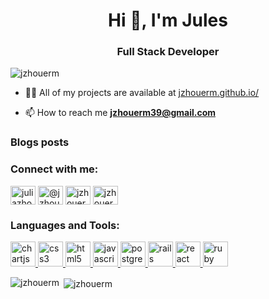 <h1 align="center">Hi 👋, I'm Jules</h1>
<h3 align="center">Full Stack Developer</h3>

<p align="left"> <img src="https://komarev.com/ghpvc/?username=jzhouerm&label=Profile%20views&color=0e75b6&style=flat" alt="jzhouerm" /> </p>

- 👨‍💻 All of my projects are available at [jzhouerm.github.io/](jzhouerm.github.io/)

- 📫 How to reach me **jzhouerm39@gmail.com**

### Blogs posts
<!-- BLOG-POST-LIST:START -->
<!-- BLOG-POST-LIST:END -->

<h3 align="left">Connect with me:</h3>
<p align="left">
<a href="https://linkedin.com/in/juliazhou39" target="blank"><img align="center" src="https://cdn.jsdelivr.net/npm/simple-icons@3.0.1/icons/linkedin.svg" alt="juliazhou39" height="30" width="40" /></a>
<a href="https://medium.com/@jzhouerm39" target="blank"><img align="center" src="https://cdn.jsdelivr.net/npm/simple-icons@3.0.1/icons/medium.svg" alt="@jzhouerm39" height="30" width="40" /></a>
<a href="https://www.hackerrank.com/jzhouerm39" target="blank"><img align="center" src="https://cdn.jsdelivr.net/npm/simple-icons@3.0.1/icons/hackerrank.svg" alt="jzhouerm39" height="30" width="40" /></a>
<a href="https://www.leetcode.com/jzhouerm39" target="blank"><img align="center" src="https://cdn.jsdelivr.net/npm/simple-icons@3.0.1/icons/leetcode.svg" alt="jzhouerm39" height="30" width="40" /></a>
</p>

<h3 align="left">Languages and Tools:</h3>
<p align="left"> <a href="https://www.chartjs.org" target="_blank"> <img src="https://www.chartjs.org/media/logo-title.svg" alt="chartjs" width="40" height="40"/> </a> <a href="https://www.w3schools.com/css/" target="_blank"> <img src="https://devicons.github.io/devicon/devicon.git/icons/css3/css3-original-wordmark.svg" alt="css3" width="40" height="40"/> </a> <a href="https://www.w3.org/html/" target="_blank"> <img src="https://devicons.github.io/devicon/devicon.git/icons/html5/html5-original-wordmark.svg" alt="html5" width="40" height="40"/> </a> <a href="https://developer.mozilla.org/en-US/docs/Web/JavaScript" target="_blank"> <img src="https://devicons.github.io/devicon/devicon.git/icons/javascript/javascript-original.svg" alt="javascript" width="40" height="40"/> </a> <a href="https://www.postgresql.org" target="_blank"> <img src="https://devicons.github.io/devicon/devicon.git/icons/postgresql/postgresql-original-wordmark.svg" alt="postgresql" width="40" height="40"/> </a> <a href="https://rubyonrails.org" target="_blank"> <img src="https://devicons.github.io/devicon/devicon.git/icons/rails/rails-original-wordmark.svg" alt="rails" width="40" height="40"/> </a> <a href="https://reactjs.org/" target="_blank"> <img src="https://devicons.github.io/devicon/devicon.git/icons/react/react-original-wordmark.svg" alt="react" width="40" height="40"/> </a> <a href="https://www.ruby-lang.org/en/" target="_blank"> <img src="https://devicons.github.io/devicon/devicon.git/icons/ruby/ruby-original-wordmark.svg" alt="ruby" width="40" height="40"/> </a> </p>

<p><img align="left" src="https://github-readme-stats.vercel.app/api/top-langs?username=jzhouerm&show_icons=true&locale=en&layout=compact" alt="jzhouerm" /></p>

<p>&nbsp;<img align="center" src="https://github-readme-stats.vercel.app/api?username=jzhouerm&show_icons=true&locale=en" alt="jzhouerm" /></p>
